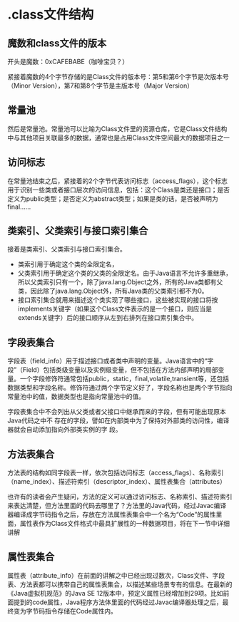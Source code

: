 # .class文件结构

## 魔数和class文件的版本

开头是魔数：0xCAFEBABE（咖啡宝贝？）

紧接着魔数的4个字节存储的是Class文件的版本号：第5和第6个字节是次版本号（Minor
Version），第7和第8个字节是主版本号（Major Version）

## 常量池

然后是常量池。常量池可以比喻为Class文件里的资源仓库，它是Class文件结构中与其他项目关联最多的数据，通常也是占用Class文件空间最大的数据项目之一

## 访问标志

在常量池结束之后，紧接着的2个字节代表访问标志（access_flags），这个标志用于识别一些类或者接口层次的访问信息，包括：这个Class是类还是接口；是否定义为public类型；是否定义为abstract类型；如果是类的话，是否被声明为final......

## 类索引、父类索引与接口索引集合

接着是类索引、父类索引与接口索引集合。

- 类索引用于确定这个类的全限定名，
- 父类索引用于确定这个类的父类的全限定名。由于Java语言不允许多重继承，所以父类索引只有一个，除了java.lang.Object之外，所有的Java类都有父类，因此除了java.lang.Object外，所有Java类的父类索引都不为0。
- 接口索引集合就用来描述这个类实现了哪些接口，这些被实现的接口将按implements关键字（如果这个Class文件表示的是一个接口，则应当是extends关键字）后的接口顺序从左到右排列在接口索引集合中。

## 字段表集合

字段表（field_info）用于描述接口或者类中声明的变量。Java语言中的“字段”（Field）包括类级变量以及实例级变量，但不包括在方法内部声明的局部变量。一个字段修饰符通常包括public，static，final,volatile,transient等，还包括数据类型和字段名称。修饰符通过两个字节定义好了，字段名称也是两个字节指向常量池中的值，数据类型也是指向常量池中的值。

字段表集合中不会列出从父类或者父接口中继承而来的字段，但有可能出现原本Java代码之中不
存在的字段，譬如在内部类中为了保持对外部类的访问性，编译器就会自动添加指向外部类实例的字
段。

## 方法表集合

方法表的结构如同字段表一样，依次包括访问标志（access_flags）、名称索引（name_index）、描述符索引（descriptor_index）、属性表集合（attributes）

也许有的读者会产生疑问，方法的定义可以通过访问标志、名称索引、描述符索引来表达清楚，但方法里面的代码去哪里了？方法里的Java代码，经过Javac编译器编译成字节码指令之后，存放在方法属性表集合中一个名为“Code”的属性里面，属性表作为Class文件格式中最具扩展性的一种数据项目，将在下一节中详细讲解

## 属性表集合

属性表（attribute_info）在前面的讲解之中已经出现过数次，Class文件、字段表、方法表都可以携带自己的属性表集合，以描述某些场景专有的信息。在最新的《Java虚拟机规范》的Java SE 12版本中，预定义属性已经增加到29项。比如前面提到的code属性，Java程序方法体里面的代码经过Javac编译器处理之后，最终变为字节码指令存储在Code属性内。

